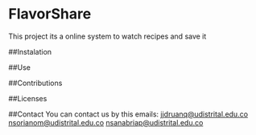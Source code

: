 
# FlavorShare

This project its a online system to watch recipes and save it

##Instalation

##Use

##Contributions

##Licenses

##Contact
You can contact us by this emails:
jjdruanq@udistrital.edu.co 
nsorianom@udistrital.edu.co 
nsanabriap@udistrital.edu.co 